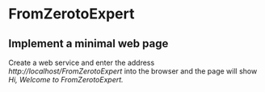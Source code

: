 # FromZerotoExpert

## Implement a minimal web page

Create a web service and enter the address *http://localhost/FromZerotoExpert* into the browser and the page will show *Hi, Welcome to FromZerotoExpert.*